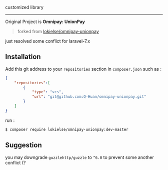customized library

------

Original Project is **Omnipay: UnionPay**
>forked from [lokielse/omnipay-unionpay](https://github.com/lokielse/omnipay-unionpay)

just resolved some conflict for laravel-7.x

## Installation

Add this git address to your `repositories` section in `composer.json`
such as :
```json
{
    "repositories":[
        {
            "type": "vcs",
            "url": "git@github.com:Q-Huan/omnipay-unionpay.git"
        }
    ]
}
```
run :

```bash
$ composer require lokielse/omnipay-unionpay:dev-master
```

## Suggestion
you may downgrade `guzzlehttp/guzzle` to `^6.0` to prevent some another conflict (?

